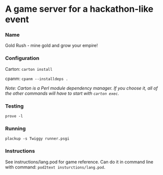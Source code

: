 A game server for a hackathon-like event
===========

### Name
Gold Rush - mine gold and grow your empire!

### Configuration
Carton: `carton install`

cpanm: `cpanm --installdeps .`

*Note: Carton is a Perl module dependency manager. If you choose it, all of the other commands will have to start with `carton exec`.*

### Testing
`prove -l`

### Running
`plackup -s Twiggy runner.psgi`

### Instructions
See instructions/lang.pod for game reference. Can do it in command line with command: `pod2text insturctions/lang.pod`.


